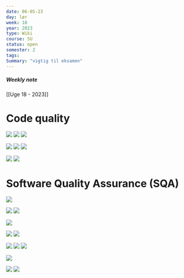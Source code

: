```yaml
---
date: 06-05-23
day: lør
week: 18
year: 2023
type: Wiki
course: SU
status: open
semester: 2
tags:
Summary: "vigtig til eksamen"
---
```

##### Weekly note
[[Uge 18 - 2023]]

# Code quality
![](https://i.imgur.com/GpEwtmB.png)
![](https://i.imgur.com/Rpukliy.png)
![](https://i.imgur.com/M0GEQbZ.png)

![](https://i.imgur.com/FYjHPfr.png)
![](https://i.imgur.com/YQ1NMrF.png)
![](https://i.imgur.com/0dZM7xy.png)


![](https://i.imgur.com/UStmkgV.png)
![](https://i.imgur.com/AmusTRv.png)
# Software Quality Assurance (SQA)
![](https://i.imgur.com/iqLQBak.png)

![](https://i.imgur.com/frnUrUV.png)
![](https://i.imgur.com/gl6TgaJ.png)

![](https://i.imgur.com/hFIPNjY.png)

![](https://i.imgur.com/4XLjKHz.png)
![](https://i.imgur.com/ZtK4uZA.png)



![](https://i.imgur.com/PE8PEzI.png)
![](https://i.imgur.com/BWw05o1.png)
![](https://i.imgur.com/vn2pVRe.png)


![](https://i.imgur.com/rbAcbcl.png)

![](https://i.imgur.com/VWwgYtd.png)
![](https://i.imgur.com/2F7SvEh.png)
